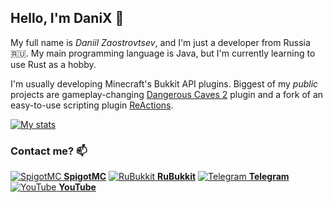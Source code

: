 ## Hello, I'm DaniX 👋

My full name is _Daniil Zaostrovtsev_, and I'm just a developer from Russia 🇷🇺. My main programming language is Java, but I'm currently learning to use Rust as a hobby.

I'm usually developing Minecraft's Bukkit API plugins. Biggest of my _public_ projects are gameplay-changing [Dangerous Caves 2](https://github.com/imDaniX/Dangerous-Caves-2) plugin and a fork of an easy-to-use scripting plugin [ReActions](https://github.com/imDaniX/ReActions). 

[![My stats](https://github-readme-stats.vercel.app/api?username=imDaniX)](https://github.com/anuraghazra/github-readme-stats)

### Contact me? 📫

[![SpigotMC](https://www.google.com/s2/favicons?domain=spigotmc.org) **SpigotMC**](https://www.spigotmc.org/members/imdanix.99979/)
[![RuBukkit](https://www.google.com/s2/favicons?domain=rubukkit.org) **RuBukkit**](http://rubukkit.org/members/imdanix.70259/)
[![Telegram](https://www.google.com/s2/favicons?domain=telegram.org) **Telegram**](https://t.me/imDaniX/)
[![YouTube](https://www.google.com/s2/favicons?domain=youtube.com) **YouTube**](https://youtube.com/@real.imdanix)
